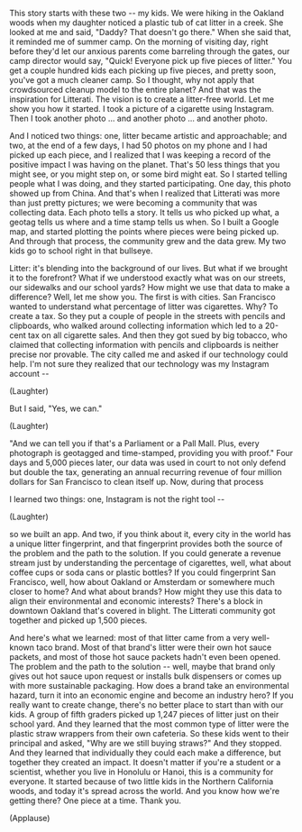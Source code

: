 
This story starts with these two --
my kids.
We were hiking in the Oakland woods
when my daughter noticed
a plastic tub of cat litter in a creek.
She looked at me and said,
&quot;Daddy?
That doesn&#39;t go there.&quot;
When she said that,
it reminded me of summer camp.
On the morning of visiting day,
right before they&#39;d let our anxious
parents come barreling through the gates,
our camp director would say,
&quot;Quick! Everyone pick up
five pieces of litter.&quot;
You get a couple hundred kids
each picking up five pieces,
and pretty soon, you&#39;ve got
a much cleaner camp.
So I thought,
why not apply that crowdsourced
cleanup model to the entire planet?
And that was the inspiration
for Litterati.
The vision is to create
a litter-free world.
Let me show you how it started.
I took a picture of a cigarette
using Instagram.
Then I took another photo ...
and another photo ...
and another photo.

And I noticed two things:
one, litter became artistic
and approachable;
and two,
at the end of a few days,
I had 50 photos on my phone
and I had picked up each piece,
and I realized that I was keeping a record
of the positive impact
I was having on the planet.
That&#39;s 50 less things that you might see,
or you might step on,
or some bird might eat.
So I started telling people
what I was doing,
and they started participating.
One day,
this photo showed up from China.
And that&#39;s when I realized
that Litterati was more
than just pretty pictures;
we were becoming a community
that was collecting data.
Each photo tells a story.
It tells us who picked up what,
a geotag tells us where
and a time stamp tells us when.
So I built a Google map,
and started plotting the points
where pieces were being picked up.
And through that process,
the community grew
and the data grew.
My two kids go to school
right in that bullseye.

Litter:
it&#39;s blending into
the background of our lives.
But what if we brought it
to the forefront?
What if we understood exactly
what was on our streets,
our sidewalks
and our school yards?
How might we use that data
to make a difference?
Well, let me show you.
The first is with cities.
San Francisco wanted to understand
what percentage of litter was cigarettes.
Why?
To create a tax.
So they put a couple of people
in the streets
with pencils and clipboards,
who walked around collecting information
which led to a 20-cent tax
on all cigarette sales.
And then they got sued
by big tobacco,
who claimed that collecting information
with pencils and clipboards
is neither precise nor provable.
The city called me and asked
if our technology could help.
I&#39;m not sure they realized
that our technology
was my Instagram account --

(Laughter)

But I said, &quot;Yes, we can.&quot;

(Laughter)

&quot;And we can tell you
if that&#39;s a Parliament or a Pall Mall.
Plus, every photograph
is geotagged and time-stamped,
providing you with proof.&quot;
Four days and 5,000 pieces later,
our data was used in court
to not only defend but double the tax,
generating an annual recurring revenue
of four million dollars
for San Francisco to clean itself up.
Now, during that process

I learned two things:
one, Instagram is not the right tool --

(Laughter)

so we built an app.
And two, if you think about it,
every city in the world
has a unique litter fingerprint,
and that fingerprint provides
both the source of the problem
and the path to the solution.
If you could generate a revenue stream
just by understanding
the percentage of cigarettes,
well, what about coffee cups
or soda cans
or plastic bottles?
If you could fingerprint San Francisco,
well, how about Oakland
or Amsterdam
or somewhere much closer to home?
And what about brands?
How might they use this data
to align their environmental
and economic interests?
There&#39;s a block in downtown Oakland
that&#39;s covered in blight.
The Litterati community got together
and picked up 1,500 pieces.

And here&#39;s what we learned:
most of that litter came
from a very well-known taco brand.
Most of that brand&#39;s litter
were their own hot sauce packets,
and most of those hot sauce packets
hadn&#39;t even been opened.
The problem and the path
to the solution --
well, maybe that brand only
gives out hot sauce upon request
or installs bulk dispensers
or comes up with more
sustainable packaging.
How does a brand take
an environmental hazard,
turn it into an economic engine
and become an industry hero?
If you really want to create change,
there&#39;s no better place to start
than with our kids.
A group of fifth graders picked up
1,247 pieces of litter
just on their school yard.
And they learned that the most
common type of litter
were the plastic straw wrappers
from their own cafeteria.
So these kids went
to their principal and asked,
&quot;Why are we still buying straws?&quot;
And they stopped.
And they learned that individually
they could each make a difference,
but together they created an impact.
It doesn&#39;t matter
if you&#39;re a student or a scientist,
whether you live in Honolulu or Hanoi,
this is a community for everyone.
It started because of two little kids
in the Northern California woods,
and today it&#39;s spread across the world.
And you know how we&#39;re getting there?
One piece at a time.
Thank you.

(Applause)

